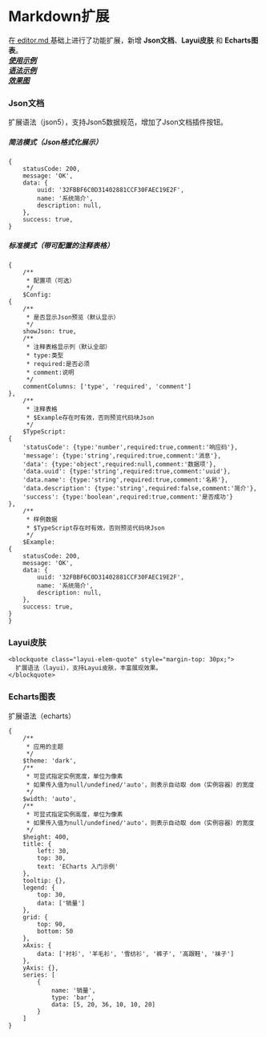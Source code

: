 # Markdown扩展

在<a href="https://github.com/pandao/editor.md" target="_blank"> editor.md </a>基础上进行了功能扩展，新增 **Json文档**、**Layui皮肤** 和 **Echarts图表**。  
___<a href="https://renlm.cn/images/demo/15.png" target="_blank"> 使用示例 </a>___  
___<a href="https://renlm.cn/images/demo/30.png" target="_blank"> 语法示例 </a>___  
___<a href="https://renlm.cn/images/demo/31.png" target="_blank"> 效果图 </a>___  

### Json文档
扩展语法（json5），支持Json5数据规范，增加了Json文档插件按钮。

##### 简洁模式（Json格式化展示）
```json5
{
    statusCode: 200,
    message: 'OK',
    data: {
        uuid: '32FBBF6C0D31402881CCF30FAEC19E2F',
        name: '系统简介',
        description: null,
    },
    success: true,
}
```

##### 标准模式（带可配置的注释表格）
```json5
{
    /**
     * 配置项（可选）
     */
    $Config:
{
    /**
     * 是否显示Json预览（默认显示）
     */
    showJson: true,
    /**
     * 注释表格显示列（默认全部）
     * type:类型
     * required:是否必须
     * comment:说明
     */
    commentColumns: ['type', 'required', 'comment']
},
    /**
     * 注释表格
     * $Example存在时有效，否则预览代码块Json
     */
    $TypeScript:
{
    'statusCode': {type:'number',required:true,comment:'响应码'},
    'message': {type:'string',required:true,comment:'消息'},
    'data': {type:'object',required:null,comment:'数据项'},
    'data.uuid': {type:'string',required:true,comment:'uuid'},
    'data.name': {type:'string',required:true,comment:'名称'},
    'data.description': {type:'string',required:false,comment:'简介'},
    'success': {type:'boolean',required:true,comment:'是否成功'}
},
    /**
     * 样例数据
     * $TypeScript存在时有效，否则预览代码块Json
     */
    $Example:
{
    statusCode: 200,
    message: 'OK',
    data: {
        uuid: '32FBBF6C0D31402881CCF30FAEC19E2F',
        name: '系统简介',
        description: null,
    },
    success: true,
}
}
```

### Layui皮肤
```layui
<blockquote class="layui-elem-quote" style="margin-top: 30px;">
  扩展语法（layui），支持Layui皮肤，丰富展现效果。
</blockquote>
```

### Echarts图表
扩展语法（echarts）
```echarts
{
    /**
     * 应用的主题
     */
    $theme: 'dark',
    /**
     * 可显式指定实例宽度，单位为像素
     * 如果传入值为null/undefined/'auto'，则表示自动取 dom（实例容器）的宽度
     */
    $width: 'auto',
    /**
     * 可显式指定实例高度，单位为像素
     * 如果传入值为null/undefined/'auto'，则表示自动取 dom（实例容器）的宽度
     */
    $height: 400,
    title: {
        left: 30,
        top: 30,
        text: 'ECharts 入门示例'
    },
    tooltip: {},
    legend: {
        top: 30,
        data: ['销量']
    },
    grid: {
        top: 90,
        bottom: 50
    },
    xAxis: {
        data: ['衬衫', '羊毛衫', '雪纺衫', '裤子', '高跟鞋', '袜子']
    },
    yAxis: {},
    series: [
        {
            name: '销量',
            type: 'bar',
            data: [5, 20, 36, 10, 10, 20]
        }
    ]
}
```